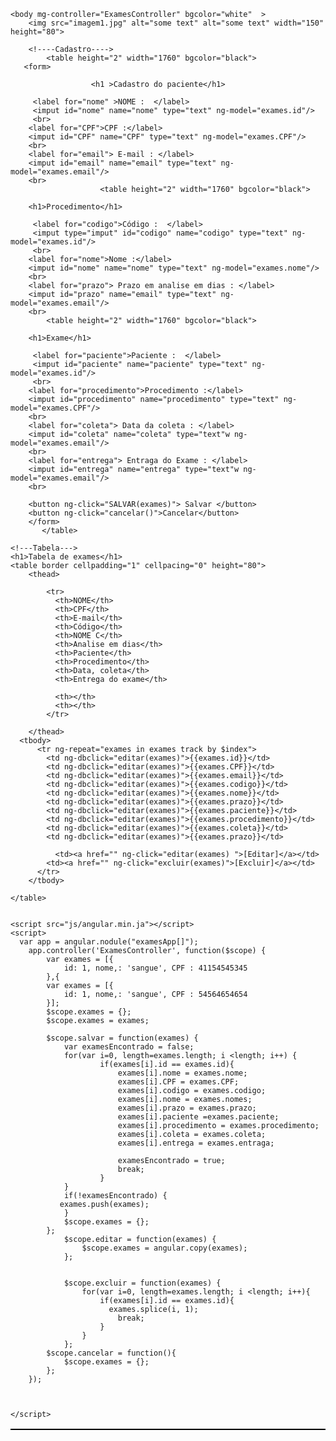 <!DOCTYPE html>

<html ng-app="examesApp">
    <head>
       <title>Desafio </title>
        <meta charset="Utf-8">
        <meta name="viewport" content="width=device-width, initial-acale=1.0">
    </head>
                <table height="2" width="1760" bgcolor="black">

    <body mg-controller="ExamesController" bgcolor="white"  >
        <img src="imagem1.jpg" alt="some text" alt="some text" width="150" height="80">
        
        <!----Cadastro---->
            <table height="2" width="1760" bgcolor="black">
       <form>

                      <h1 >Cadastro do paciente</h1>
        
         <label for="nome" >NOME :  </label>
         <imput id="nome" name="nome" type="text" ng-model="exames.id"/>
         <br>
        <label for="CPF">CPF :</label>
        <imput id="CPF" name="CPF" type="text" ng-model="exames.CPF"/>
        <br>
        <label for="email"> E-mail : </label>
        <imput id="email" name="email" type="text" ng-model="exames.email"/>
        <br>
                        <table height="2" width="1760" bgcolor="black">

        <h1>Procedimento</h1>
        
         <label for="codigo">Código :  </label>
         <imput type="imput" id="codigo" name="codigo" type="text" ng-model="exames.id"/>
         <br>
        <label for="nome">Nome :</label>
        <imput id="nome" name="nome" type="text" ng-model="exames.nome"/>
        <br>
        <label for="prazo"> Prazo em analise em dias : </label>
        <imput id="prazo" name="email" type="text" ng-model="exames.email"/>
        <br>
            <table height="2" width="1760" bgcolor="black">

        <h1>Exame</h1>
        
         <label for="paciente">Paciente :  </label>
         <imput id="paciente" name="paciente" type="text" ng-model="exames.id"/>
         <br>
        <label for="procedimento">Procedimento :</label>
        <imput id="procedimento" name="procedimento" type="text" ng-model="exames.CPF"/>
        <br>
        <label for="coleta"> Data da coleta : </label>
        <imput id="coleta" name="coleta" type="text"w ng-model="exames.email"/>
        <br>
        <label for="entrega"> Entraga do Exame : </label>
        <imput id="entrega" name="entrega" type="text"w ng-model="exames.email"/>
        <br>
        
        <button ng-click="SALVAR(exames)"> Salvar </button>
        <button ng-click="cancelar()">Cancelar</button>
        </form> 
           </table>

    <!---Tabela--->
    <h1>Tabela de exames</h1>
    <table border cellpadding="1" cellpacing="0" height="80">
        <thead>  
    
            <tr>
              <th>NOME</th>
              <th>CPF</th>
              <th>E-mail</th>
              <th>Código</th>
              <th>NOME C</th>
              <th>Analise em dias</th>
              <th>Paciente</th>
              <th>Procedimento</th> 
              <th>Data, coleta</th>
              <th>Entrega do exame</th>
                
              <th></th>
              <th></th>
            </tr> 
            
        </thead>
      <tbody>
          <tr ng-repeat="exames in exames track by $index">
            <td ng-dbclick="editar(exames)">{{exames.id}}</td>
            <td ng-dbclick="editar(exames)">{{exames.CPF}}</td>
            <td ng-dbclick="editar(exames)">{{exames.email}}</td>
            <td ng-dbclick="editar(exames)">{{exames.codigo}}</td>
            <td ng-dbclick="editar(exames)">{{exames.nome}}</td>
            <td ng-dbclick="editar(exames)">{{exames.prazo}}</td> 
            <td ng-dbclick="editar(exames)">{{exames.paciente}}</td>
            <td ng-dbclick="editar(exames)">{{exames.procedimento}}</td>
            <td ng-dbclick="editar(exames)">{{exames.coleta}}</td>
            <td ng-dbclick="editar(exames)">{{exames.prazo}}</td>    

              <td><a href="" ng-click="editar(exames) ">[Editar]</a></td>
            <td><a href="" ng-click="excluir(exames)">[Excluir]</a></td>
          </tr>
        </tbody>

    </table>
    
    
    <script src="js/angular.min.ja"></script>
    <script>
      var app = angular.nodule("examesApp[]");
        app.controller('ExamesController', function($scope) {
            var exames = [{
                id: 1, nome,: 'sangue', CPF : 41154545345
            },{
            var exames = [{
                id: 1, nome,: 'sangue', CPF : 54564654654
            }];
            $scope.exames = {};
            $scope.exames = exames;
            
            $scope.salvar = function(exames) {
                var examesEncontrado = false;
                for(var i=0, length=exames.length; i <length; i++) {
                        if(exames[i].id == exames.id){
                            exames[i].nome = exames.nome;
                            exames[i].CPF = exames.CPF;
                            exames[i].codigo = exames.codigo;
                            exames[i].nome = exames.nomes;
                            exames[i].prazo = exames.prazo;
                            exames[i].paciente =exames.paciente;
                            exames[i].procedimento = exames.procedimento;
                            exames[i].coleta = exames.coleta;
                            exames[i].entrega = exames.entraga;
                            
                            examesEncontrado = true;
                            break;
                        }
                }
                if(!examesEncontrado) {
               exames.push(exames);
                }
                $scope.exames = {};
            };
                $scope.editar = function(exames) {
                    $scope.exames = angular.copy(exames);
                };
            
            
                $scope.excluir = function(exames) {
                    for(var i=0, length=exames.length; i <length; i++){
                        if(exames[i].id == exames.id){
                          exames.splice(i, 1); 
                            break;
                        }
                    }
                };
            $scope.cancelar = function(){
                $scope.exames = {};
            };
        });
                       
                       
    
    </script>
</body>
